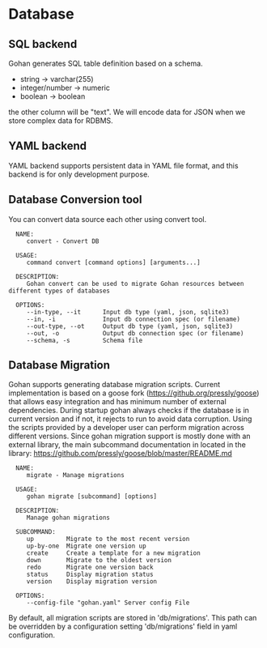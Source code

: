 # Database

## SQL backend

Gohan generates SQL table definition based on a schema.

- string -> varchar(255)
- integer/number -> numeric
- boolean -> boolean

the other column will be "text".
We will encode data for JSON when we store complex data for RDBMS.


## YAML backend

YAML backend supports persistent data in YAML file format, and this backend is for only development purpose.

## Database Conversion tool

You can convert data source each other using convert tool.

```
  NAME:
     convert - Convert DB

  USAGE:
     command convert [command options] [arguments...]

  DESCRIPTION:
     Gohan convert can be used to migrate Gohan resources between different types of databases

  OPTIONS:
     --in-type, --it      Input db type (yaml, json, sqlite3)
     --in, -i             Input db connection spec (or filename)
     --out-type, --ot     Output db type (yaml, json, sqlite3)
     --out, -o            Output db connection spec (or filename)
     --schema, -s         Schema file
```

## Database Migration

Gohan supports generating database migration scripts. Current implementation is based
on a goose fork (https://github.org/pressly/goose) that allows easy integration
and has minimum number of external dependencies.
During startup gohan always checks if the database is in current version and if not, it rejects
to run to avoid data corruption. Using the scripts provided by a developer user can perform
migration across different versions. Since gohan migration support is mostly done with an external library,
the main subcommand documentation in located in the library:
https://github.com/pressly/goose/blob/master/README.md

```
  NAME:
     migrate - Manage migrations

  USAGE:
     gohan migrate [subcommand] [options]

  DESCRIPTION:
     Manage gohan migrations

  SUBCOMMAND:
     up         Migrate to the most recent version
     up-by-one  Migrate one version up
     create     Create a template for a new migration
     down       Migrate to the oldest version
     redo       Migrate one version back
     status     Display migration status
     version    Display migration version

  OPTIONS:
     --config-file "gohan.yaml"	Server config File
```

By default, all migration scripts are stored in 'db/migrations'. This path can be overridden
by a configuration setting 'db/migrations' field in yaml configuration.